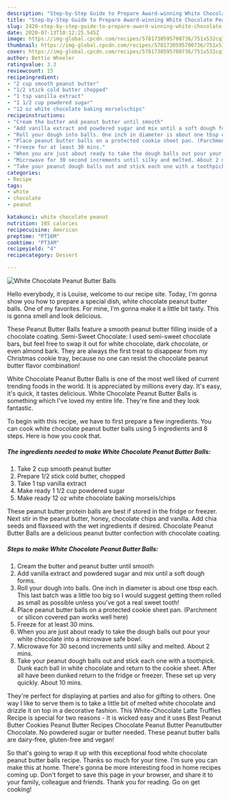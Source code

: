 ```yaml
---
description: "Step-by-Step Guide to Prepare Award-winning White Chocolate Peanut Butter Balls"
title: "Step-by-Step Guide to Prepare Award-winning White Chocolate Peanut Butter Balls"
slug: 2420-step-by-step-guide-to-prepare-award-winning-white-chocolate-peanut-butter-balls
date: 2020-07-13T10:12:25.545Z
image: https://img-global.cpcdn.com/recipes/5781730595700736/751x532cq70/white-chocolate-peanut-butter-balls-recipe-main-photo.jpg
thumbnail: https://img-global.cpcdn.com/recipes/5781730595700736/751x532cq70/white-chocolate-peanut-butter-balls-recipe-main-photo.jpg
cover: https://img-global.cpcdn.com/recipes/5781730595700736/751x532cq70/white-chocolate-peanut-butter-balls-recipe-main-photo.jpg
author: Bettie Wheeler
ratingvalue: 3.3
reviewcount: 15
recipeingredient:
- "2 cup smooth peanut butter"
- "1/2 stick cold butter chopped"
- "1 tsp vanilla extract"
- "1 1/2 cup powdered sugar"
- "12 oz white chocolate baking morselschips"
recipeinstructions:
- "Cream the butter and peanut butter until smooth"
- "Add vanilla extract and powdered sugar and mix until a soft dough forms."
- "Roll your dough into balls. One inch in diameter is about one tbsp each. This last batch was a little too big so I would suggest getting them rolled as small as possible unless you&#39;ve got a real sweet tooth!"
- "Place peanut butter balls on a protected cookie sheet pan. (Parchment or silicon covered pan works well here)"
- "Freeze for at least 30 mins."
- "When you are just about ready to take the dough balls out pour your white chocolate into a microwave safe bowl."
- "Microwave for 30 second increments until silky and melted. About 2 mins."
- "Take your peanut dough balls out and stick each one with a toothpick. Dunk each ball in white chocolate and return to the cookie sheet. After all have been dunked return to the fridge or freezer. These set up very quickly. About 10 mins."
categories:
- Recipe
tags:
- white
- chocolate
- peanut

katakunci: white chocolate peanut 
nutrition: 165 calories
recipecuisine: American
preptime: "PT16M"
cooktime: "PT34M"
recipeyield: "4"
recipecategory: Dessert

---
```



![White Chocolate Peanut Butter Balls](https://img-global.cpcdn.com/recipes/5781730595700736/751x532cq70/white-chocolate-peanut-butter-balls-recipe-main-photo.jpg)

Hello everybody, it is Louise, welcome to our recipe site. Today, I'm gonna show you how to prepare a special dish, white chocolate peanut butter balls. One of my favorites. For mine, I'm gonna make it a little bit tasty. This is gonna smell and look delicious.

These Peanut Butter Balls feature a smooth peanut butter filling inside of a chocolate coating. Semi-Sweet Chocolate: I used semi-sweet chocolate bars, but feel free to swap it out for white chocolate, dark chocolate, or even almond bark. They are always the first treat to disappear from my Christmas cookie tray, because no one can resist the chocolate peanut butter flavor combination!

White Chocolate Peanut Butter Balls is one of the most well liked of current trending foods in the world. It is appreciated by millions every day. It's easy, it's quick, it tastes delicious. White Chocolate Peanut Butter Balls is something which I've loved my entire life. They're fine and they look fantastic.


To begin with this recipe, we have to first prepare a few ingredients. You can cook white chocolate peanut butter balls using 5 ingredients and 8 steps. Here is how you cook that.

<!--inarticleads1-->

##### The ingredients needed to make White Chocolate Peanut Butter Balls:

1. Take 2 cup smooth peanut butter
1. Prepare 1/2 stick cold butter, chopped
1. Take 1 tsp vanilla extract
1. Make ready 1 1/2 cup powdered sugar
1. Make ready 12 oz white chocolate baking morsels/chips


These peanut butter protein balls are best if stored in the fridge or freezer. Next stir in the peanut butter, honey, chocolate chips and vanilla. Add chia seeds and flaxseed with the wet ingredients if desired. Chocolate Peanut Butter Balls are a delicious peanut butter confection with chocolate coating. 

<!--inarticleads2-->

##### Steps to make White Chocolate Peanut Butter Balls:

1. Cream the butter and peanut butter until smooth
1. Add vanilla extract and powdered sugar and mix until a soft dough forms.
1. Roll your dough into balls. One inch in diameter is about one tbsp each. This last batch was a little too big so I would suggest getting them rolled as small as possible unless you&#39;ve got a real sweet tooth!
1. Place peanut butter balls on a protected cookie sheet pan. (Parchment or silicon covered pan works well here)
1. Freeze for at least 30 mins.
1. When you are just about ready to take the dough balls out pour your white chocolate into a microwave safe bowl.
1. Microwave for 30 second increments until silky and melted. About 2 mins.
1. Take your peanut dough balls out and stick each one with a toothpick. Dunk each ball in white chocolate and return to the cookie sheet. After all have been dunked return to the fridge or freezer. These set up very quickly. About 10 mins.


They&#39;re perfect for displaying at parties and also for gifting to others. One way I like to serve them is to take a little bit of melted white chocolate and drizzle it on top in a decorative fashion. This White-Chocolate Latte Truffles Recipe is special for two reasons - It is wicked easy and it uses Best Peanut Butter Cookies Peanut Butter Recipes Chocolate Peanut Butter Peanutbutter Chocolate. No powdered sugar or butter needed. These peanut butter balls are dairy-free, gluten-free and vegan! 

So that's going to wrap it up with this exceptional food white chocolate peanut butter balls recipe. Thanks so much for your time. I'm sure you can make this at home. There's gonna be more interesting food in home recipes coming up. Don't forget to save this page in your browser, and share it to your family, colleague and friends. Thank you for reading. Go on get cooking!
